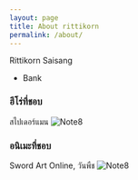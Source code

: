```yaml
---
layout: page
title: About rittikorn
permalink: /about/
---
```


Rittikorn Saisang
+ Bank

### ฮีโร่ที่ชอบ

สไปเดอร์แมน
![Note8](http://2.bp.blogspot.com/-eUtTFOwVcpo/T-odjMCmggI/AAAAAAAAA3c/qSVTWs1854o/s640/Spider-Man-3-Dark-Poster.jpg)
### อนิเมะที่ชอบ

Sword Art Online, วันพืช
![Note8](http://cdn.playbuzz.com/cdn/27d245f7-85de-41ea-bdd8-aa950545e523/b048eb37-d60d-40c7-b21c-ed507facc77c.jpg)
